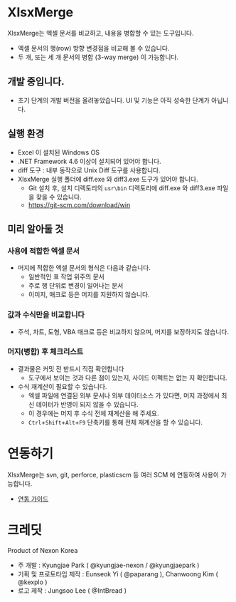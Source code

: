 # XlsxMerge

XlsxMerge는 엑셀 문서를 비교하고, 내용을 병합할 수 있는 도구입니다.

- 엑셀 문서의 행(row) 방향 변경점을 비교해 볼 수 있습니다.
- 두 개, 또는 세 개 문서의 병합 (3-way merge) 이 가능합니다.

## 개발 중입니다.
- 초기 단계의 개발 버전을 올려놓았습니다. UI 및 기능은 아직 성숙한 단계가 아닙니다.

## 실행 환경
 - Excel 이 설치된 Windows OS
 - .NET Framework 4.6 이상이 설치되어 있어야 합니다.
 - diff 도구 : 내부 동작으로 Unix Diff 도구를 사용합니다.
 - XlsxMerge 실행 폴더에 diff.exe 와 diff3.exe 도구가 있어야 합니다.
   - Git 설치 후, 설치 디렉토리의 `usr\bin` 디렉토리에 diff.exe 와 diff3.exe 파일을 찾을 수 있습니다.
   - https://git-scm.com/download/win

## 미리 알아둘 것

### 사용에 적합한 엑셀 문서
- 머지에 적합한 엑셀 문서의 형식은 다음과 같습니다.
  - 일반적인 표 작업 위주의 문서
  - 주로 행 단위로 변경이 일어나는 문서
  - 이미지, 매크로 등은 머지를 지원하지 않습니다.

### 값과 수식만을 비교합니다
 - 주석, 차트, 도형, VBA 매크로 등은 비교하지 않으며, 머지를 보장하지도 않습니다.

### 머지(병합) 후 체크리스트
 - 결과물은 커밋 전 반드시 직접 확인합니다
   - 도구에서 보이는 것과 다른 점이 있는지, 사이드 이펙트는 없는 지 확인합니다.
 - 수식 재계산이 필요할 수 있습니다.
   - 엑셀 파일에 연결된 외부 문서나 외부 데이터소스 가 있다면, 머지 과정에서 최신 데이터가 반영이 되지 않을 수 있습니다.
   - 이 경우에는 머지 후 수식 전체 재계산을 해 주세요.
   - `Ctrl`+`Shift`+`Alt`+`F9` 단축키를 통해 전체 재계산을 할 수 있습니다.

# 연동하기
XlsxMerge는 svn, git, perforce, plasticscm 등 여러 SCM 에 연동하여 사용이 가능합니다.
* [연동 가이드](./docs/integration.md)

# 크레딧
Product of Nexon Korea

- 주 개발 : Kyungjae Park ( @kyungjae-nexon / @kyungjaepark )
- 기획 및 프로토타입 제작 : Eunseok Yi ( @paparang ), Chanwoong Kim ( @kexplo )
- 로고 제작 : Jungsoo Lee ( @IntBread )

